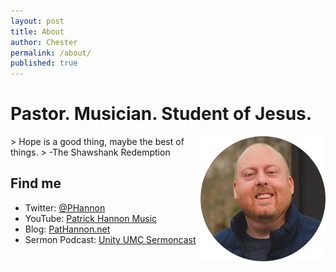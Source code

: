 ```yaml
---
layout: post
title: About
author: Chester
permalink: /about/
published: true
---
```

# Pastor. Musician. Student of Jesus.
<img align="right" width="200" height="200" src="/_pages/3DE3F8B6-B141-4CC3-BDE4-8F3A54E08FED.jpeg">
>  Hope is a good thing, maybe the best of things.
> -The Shawshank Redemption

## Find me
- Twitter: [@PHannon](https://twitter.com/PHannon)
- YouTube: [Patrick Hannon Music](https://www.youtube.com/PatrickHannonMusic)
- Blog: [PatHannon.net](https://PatHannon.net)
- Sermon Podcast: [Unity UMC Sermoncast](https://podcasts.apple.com/us/podcast/unity-umc-sermoncast/id1482290380)
